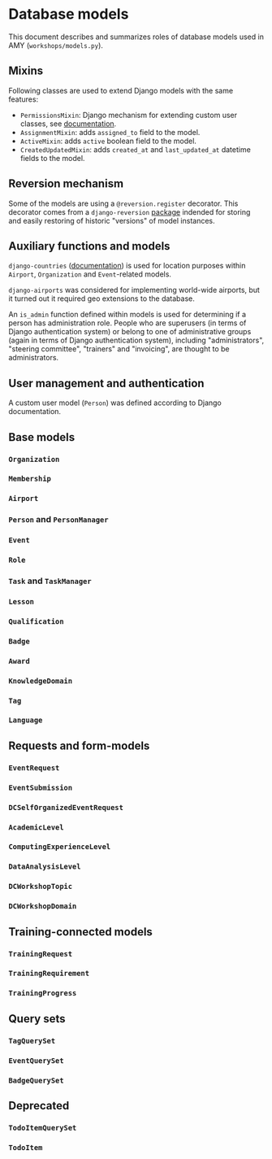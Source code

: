 # Database models

This document describes and summarizes roles of database models used in AMY
(`workshops/models.py`).

## Mixins

Following classes are used to extend Django models with the same features:

* `PermissionsMixin`: Django mechanism for extending custom user classes,
see [documentation](https://docs.djangoproject.com/en/2.2/topics/auth/customizing/#custom-users-and-permissions).
* `AssignmentMixin`: adds `assigned_to` field to the model.
* `ActiveMixin`: adds `active` boolean field to the model.
* `CreatedUpdatedMixin`: adds `created_at` and `last_updated_at` datetime
fields to the model.

## Reversion mechanism

Some of the models are using a `@reversion.register` decorator. This
decorator comes from a `django-reversion`
[package](https://django-reversion.readthedocs.io/en/stable/) indended for
storing and easily restoring of historic "versions" of model instances.

## Auxiliary functions and models

`django-countries`
([documentation](https://pypi.python.org/pypi/django-countries)) is used for
location purposes within `Airport`, `Organization` and
`Event`-related models.

`django-airports` was considered for implementing world-wide airports, but it turned out it required geo extensions to the database.

An `is_admin` function defined within models is used for determining if
a person has administration role. People who are superusers (in terms of
Django authentication system) or belong to one of administrative groups
(again in terms of Django authentication system), including
"administrators", "steering committee", "trainers" and "invoicing", are
thought to be administrators.

## User management and authentication

A custom user model (`Person`) was defined according to Django documentation.


## Base models

### `Organization`
### `Membership`
### `Airport`
### `Person` and `PersonManager`
### `Event`
### `Role`
### `Task` and `TaskManager`
### `Lesson`
### `Qualification`
### `Badge`
### `Award`
### `KnowledgeDomain`
### `Tag`
### `Language`

## Requests and form-models
### `EventRequest`
### `EventSubmission`
### `DCSelfOrganizedEventRequest`
### `AcademicLevel`
### `ComputingExperienceLevel`
### `DataAnalysisLevel`
### `DCWorkshopTopic`
### `DCWorkshopDomain`

## Training-connected models
### `TrainingRequest`
### `TrainingRequirement`
### `TrainingProgress`

## Query sets
### `TagQuerySet`
### `EventQuerySet`
### `BadgeQuerySet`

## Deprecated
### `TodoItemQuerySet`
### `TodoItem`
